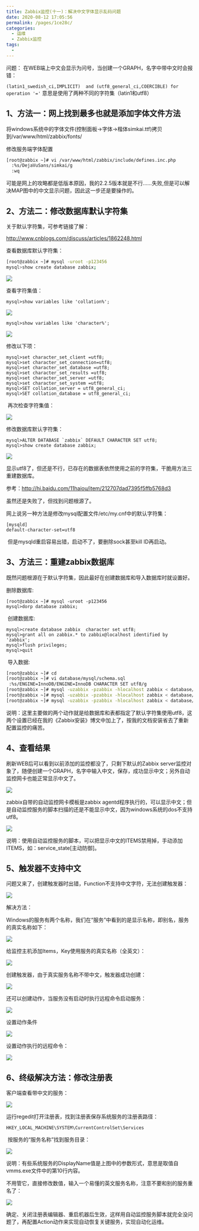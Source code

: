```yaml
---
title: Zabbix监控(十一)：解决中文字体显示乱码问题
date: 2020-08-12 17:05:56
permalink: /pages/1ce28c/
categories: 
  - 运维
  - Zabbix监控
tags: 
  - 
---
```

问题： 在WEB端上中文会显示为问号，当创建一个GRAPH，名字中带中文时会报错：

`(latin1_swedish_ci,IMPLICIT)  and (utf8_general_ci,COERCIBLE) for operation '='`
    意思是使用了两种不同的字符集（latin1和utf8）

<!-- more --> 

## 1、方法一：网上找到最多也就是添加字体文件方法

将windows系统中的字体文件(控制面板->字体->楷体simkai.ttf)拷贝到/var/www/html/zabbix/fonts/

修改服务端字体配置

```bash
[root@zabbix ~]# vi /var/www/html/zabbix/include/defines.inc.php
  :%s/DejaVuSans/simkai/g
  :wq
```


​    可能是网上的攻略都是低版本原因，我的2.2.5版本就是不行……失败,但是可以解决MAP图中的中文显示问题，因此这一步还是要操作的。



## 2、方法二：修改数据库默认字符集

关于默认字符集，可参考链接了解：

http://www.cnblogs.com/discuss/articles/1862248.html

查看数据库默认字符集：

```bash
[root@zabbix ~]# mysql -uroot -p123456
mysql>show create database zabbix;
```


![](https://s3.51cto.com/wyfs02/M01/53/AB/wKiom1RtYxmANCUQAADZSFuE3sg362.jpg)

查看字符集值：

```mysql
mysql>show variables like 'collation%';
```


![](https://s3.51cto.com/wyfs02/M02/53/A9/wKioL1RtY5HT5GQpAADUxHBp38A611.jpg)

```mysql
mysql>show variables like 'character%';
```


![](https://s3.51cto.com/wyfs02/M02/53/AB/wKiom1RtYxmh9F9SAAFO_-XrlCM600.jpg)

修改以下项： 

```mysql
mysql>set character_set_client =utf8;
mysql>set character_set_connection=utf8;
mysql>set character_set_database =utf8;
mysql>set character_set_results =utf8;
mysql>set character_set_server =utf8;
mysql>set character_set_system =utf8;
mysql>SET collation_server = utf8_general_ci;
mysql>SET collation_database = utf8_general_ci;
```


​    再次检查字符集值：

![](https://s3.51cto.com/wyfs02/M00/53/A9/wKioL1RtY5GAwMgqAAIVWGsWIGw642.jpg)

修改数据库默认字符集： 

```mysql
mysql>ALTER DATABASE `zabbix` DEFAULT CHARACTER SET utf8;
mysql>show create database zabbix;
```


![](https://s3.51cto.com/wyfs02/M00/53/AB/wKiom1RtYxmx0ZegAADk_kL_Hs8158.jpg)

显示utf8了，但还是不行，已存在的数据表依然使用之前的字符集，干脆用方法三重建数据库。

参考：http://hi.baidu.com/11haiou/item/212707dad7395f5ffb5768d3

虽然还是失败了，但找到问题根源了。



网上说另一种方法是修改mysql配置文件/etc/my.cnf中的默认字符集：

```
[mysqld]
default-character-set=utf8
```


​    但是mysqld重启容易出错，启动不了，要删除sock甚至kill ID再启动。



## 3、方法三：重建zabbix数据库

既然问题根源在于默认字符集，因此最好在创建数据库和导入数据库时就设置好。

删除数据库: 

```mysql
[root@zabbix ~]# mysql -uroot -p123456
mysql>dorp database zabbix;
```


​    创建数据库: 

```mysql
mysql>create database zabbix  character set utf8;
mysql>grant all on zabbix.* to zabbix@localhost identified by 'zabbix';
mysql>flush privileges;
mysql>quit
```


​    导入数据:

```bash
[root@zabbix ~]# cd
[root@zabbix ~]# vi database/mysql/schema.sql
 :%s/ENGINE=InnoDB/ENGINE=InnoDB CHARACTER SET utf8/g
[root@zabbix ~]# mysql -uzabbix -pzabbix -hlocalhost zabbix < database/mysql/schema.sql
[root@zabbix ~]# mysql -uzabbix -pzabbix -hlocalhost zabbix < database/mysql/p_w_picpaths.sql
[root@zabbix ~]# mysql -uzabbix -pzabbix -hlocalhost zabbix < database/mysql/data.sql
```


​    说明：这里主要做的两个动作就是给数据库和表都指定了默认字符集使用utf8，这两个设置已经在我的《Zabbix安装》博文中加上了，按我的文档安装省去了重新配置监控的痛苦。



## 4、查看结果

刷新WEB后可以看到以前添加的监控都没了，只剩下默认的Zabbix server监控对象了，随便创建一个GRAPH，名字中输入中文，保存，成功显示中文；另外自动监控网卡也能正常显示中文了。

![](https://s3.51cto.com/wyfs02/M01/53/A9/wKioL1RtY5LyMW3LAANR-i8Vlqg860.jpg)



zabbix自带的自动监控网卡模板是zabbix agentd程序执行的，可以显示中文；但是自动监控服务的脚本扫描的还是不能显示中文，因为windows系统的dos不支持utf8。

![](https://s3.51cto.com/wyfs02/M01/53/AB/wKiom1RtYxrgZ9JrAAQwfCVKfUw492.jpg)

说明：使用自动监控服务的脚本，可以把显示中文的ITEMS禁用掉，手动添加ITEMS，如：service_state[主动防御]。



## 5、触发器不支持中文

问题又来了，创建触发器时出错，Function不支持中文字符，无法创建触发器：

![](https://s3.51cto.com/wyfs02/M02/53/A9/wKioL1RtY5LzYKTWAAF2BuY-IYo712.jpg)

解决方法：

Windows的服务有两个名称，我们在“服务”中看到的是显示名称，即别名，服务的真实名称如下：

![](https://s3.51cto.com/wyfs02/M02/53/AB/wKiom1RtYxrx53MBAASA3tLFf0s561.jpg)



给监控主机添加Items，Key使用服务的真实名称（全英文）：


![](https://s3.51cto.com/wyfs02/M00/53/A9/wKioL1RtY5OiXdccAAHA1i6lLOo389.jpg)

创建触发器，由于真实服务名称不带中文，触发器成功创建：

![](https://s3.51cto.com/wyfs02/M00/53/AB/wKiom1RtYxuC2kC4AAIjx7MWh7g436.jpg)



还可以创建动作，当服务没有启动时执行远程命令启动服务：

![](https://s3.51cto.com/wyfs02/M01/53/A9/wKioL1RtY5TQ3OfAAAFw-Bpc44A214.jpg)



设置动作条件

![](https://s3.51cto.com/wyfs02/M01/53/AB/wKiom1RtYxyBiAtFAAFvuRm5wK4771.jpg)



设置动作执行的远程命令：


![](https://s3.51cto.com/wyfs02/M02/53/A9/wKioL1RtY5Ti-djIAAKuqv2aYCM181.jpg)



## 6、终级解决方法：修改注册表

客户端查看带中文的服务：




![](https://s3.51cto.com/wyfs02/M02/53/B0/wKiom1RtmPrDvgDbAAMP8vtATUg188.jpg)

运行regedit打开注册表，找到注册表保存系统服务的注册表路径：

```
HKEY_LOCAL_MACHINE\SYSTEM\CurrentControlSet\Services
```


​    按服务的“服务名称”找到服务目录：

![](https://s3.51cto.com/wyfs02/M01/53/AE/wKioL1RtmXPQ4gM0AAKLVuhWm3Y692.jpg)

说明：有些系统服务的DisplayName值是上图中的参数形式，意思是取值自vmms.exe文件中的第10行内容。

不用管它，直接修改数值，输入一个易懂的英文服务名称，注意不要和别的服务重名了：

![](https://s3.51cto.com/wyfs02/M00/53/AE/wKioL1RtmXOzzWt1AAIovroDYqE257.jpg)



   确定、关闭注册表编辑器、重启机器后生效，这样用自动监控服务脚本就完全没问题了，再配置Action动作来实现自动恢复关键服务，实现自动化运维。